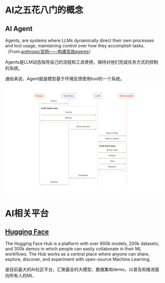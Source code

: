 # AI之五花八门的概念
## AI Agent

Agents, are systems where LLMs dynamically direct their own processes and tool usage, maintaining control over how they accomplish tasks.（From:[anthropic官网——构建高效agents](https://www.anthropic.com/engineering/building-effective-agents)）

Agents是LLM动态指导自己的流程和工具使用，保持对他们完成任务方式的控制的系统。

通俗来说，Agent就是模型基于环境反馈使用tool的一个系统。


![alt text](img/agent_flow.png)

# AI相关平台
## [Hugging Face](https://huggingface.co/)
The Hugging Face Hub is a platform with over 900k models, 200k datasets, and 300k demos in which people can easily collaborate in their ML workflows. The Hub works as a central place where anyone can share, explore, discover, and experiment with open-source Machine Learning.

是目前最大的AI社区平台，汇聚最全的大模型、数据集和demo，以普及和推进面向所有人的ML.
